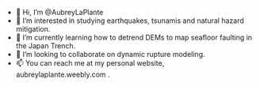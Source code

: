 - 👋 Hi, I’m @AubreyLaPlante
- 👀 I’m interested in studying earthquakes, tsunamis and natural hazard mitigation.
- 🌱 I’m currently learning how to detrend DEMs to map seafloor faulting in the Japan Trench.
- 💞️ I’m looking to collaborate on dynamic rupture modeling.
- 📫 You can reach me at my personal website, aubreylaplante.weebly.com .

<!---
AubreyLaPlante/AubreyLaPlante is a ✨ special ✨ repository because its `README.md` (this file) appears on your GitHub profile.
You can click the Preview link to take a look at your changes.
--->
